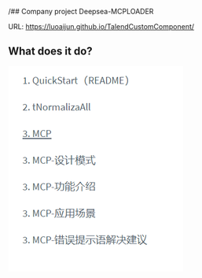 /## Company project Deepsea-MCPLOADER

URL: https://luoaijun.github.io/TalendCustomComponent/


## What does it do?

![image](resources/images/talend.PNG)